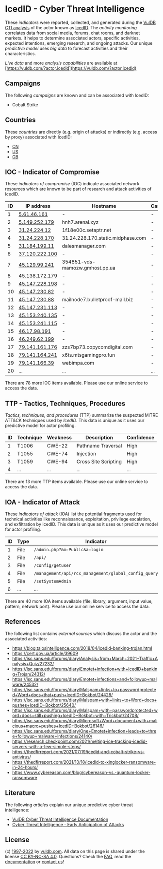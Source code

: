 # IcedID - Cyber Threat Intelligence

These _indicators_ were reported, collected, and generated during the [VulDB CTI analysis](https://vuldb.com/?kb.cti) of the actor known as [IcedID](https://vuldb.com/?actor.icedid). The _activity monitoring_ correlates data from social media, forums, chat rooms, and darknet markets. It helps to determine associated actors, specific activities, expected intentions, emerging research, and ongoing attacks. Our unique _predictive model_ uses _big data_ to forecast activities and their characteristics.

_Live data_ and more _analysis capabilities_ are available at [https://vuldb.com/?actor.icedid](https://vuldb.com/?actor.icedid)

## Campaigns

The following _campaigns_ are known and can be associated with IcedID:

* Cobalt Strike

## Countries

These _countries_ are directly (e.g. origin of attacks) or indirectly (e.g. access by proxy) associated with IcedID:

* [CN](https://vuldb.com/?country.cn)
* [US](https://vuldb.com/?country.us)
* [GB](https://vuldb.com/?country.gb)

## IOC - Indicator of Compromise

These _indicators of compromise_ (IOC) indicate associated network resources which are known to be part of research and attack activities of IcedID.

ID | IP address | Hostname | Campaign | Confidence
-- | ---------- | -------- | -------- | ----------
1 | [5.61.46.161](https://vuldb.com/?ip.5.61.46.161) | - | - | High
2 | [5.149.252.179](https://vuldb.com/?ip.5.149.252.179) | hnh7.arenal.xyz | - | High
3 | [31.24.224.12](https://vuldb.com/?ip.31.24.224.12) | 1f18e00c.setaptr.net | - | High
4 | [31.24.228.170](https://vuldb.com/?ip.31.24.228.170) | 31.24.228.170.static.midphase.com | - | High
5 | [31.184.199.11](https://vuldb.com/?ip.31.184.199.11) | dalesmanager.com | - | High
6 | [37.120.222.100](https://vuldb.com/?ip.37.120.222.100) | - | - | High
7 | [45.129.99.241](https://vuldb.com/?ip.45.129.99.241) | 354851-vds-mamozw.gmhost.pp.ua | - | High
8 | [45.138.172.179](https://vuldb.com/?ip.45.138.172.179) | - | - | High
9 | [45.147.228.198](https://vuldb.com/?ip.45.147.228.198) | - | - | High
10 | [45.147.230.82](https://vuldb.com/?ip.45.147.230.82) | - | - | High
11 | [45.147.230.88](https://vuldb.com/?ip.45.147.230.88) | mailnode7.bulletproof-mail.biz | - | High
12 | [45.147.231.113](https://vuldb.com/?ip.45.147.231.113) | - | - | High
13 | [45.153.240.135](https://vuldb.com/?ip.45.153.240.135) | - | - | High
14 | [45.153.241.115](https://vuldb.com/?ip.45.153.241.115) | - | - | High
15 | [46.17.98.191](https://vuldb.com/?ip.46.17.98.191) | - | - | High
16 | [46.249.62.199](https://vuldb.com/?ip.46.249.62.199) | - | - | High
17 | [79.141.161.176](https://vuldb.com/?ip.79.141.161.176) | zzs7bp73.copycomdigital.com | - | High
18 | [79.141.164.241](https://vuldb.com/?ip.79.141.164.241) | x6ts.mtsgamingpro.fun | - | High
19 | [79.141.166.39](https://vuldb.com/?ip.79.141.166.39) | webimpa.com | - | High
20 | ... | ... | ... | ...

There are 78 more IOC items available. Please use our online service to access the data.

## TTP - Tactics, Techniques, Procedures

_Tactics, techniques, and procedures_ (TTP) summarize the suspected MITRE ATT&CK techniques used by _IcedID_. This data is unique as it uses our predictive model for actor profiling.

ID | Technique | Weakness | Description | Confidence
-- | --------- | -------- | ----------- | ----------
1 | T1006 | CWE-22 | Pathname Traversal | High
2 | T1055 | CWE-74 | Injection | High
3 | T1059 | CWE-94 | Cross Site Scripting | High
4 | ... | ... | ... | ...

There are 13 more TTP items available. Please use our online service to access the data.

## IOA - Indicator of Attack

These _indicators of attack_ (IOA) list the potential fragments used for technical activities like reconnaissance, exploitation, privilege escalation, and exfiltration by IcedID. This data is unique as it uses our predictive model for actor profiling.

ID | Type | Indicator | Confidence
-- | ---- | --------- | ----------
1 | File | `/admin.php?&m=Public&a=login` | High
2 | File | `/api/` | Low
3 | File | `/config/getuser` | High
4 | File | `/management/api/rcx_management/global_config_query` | High
5 | File | `/setSystemAdmin` | High
6 | ... | ... | ...

There are 40 more IOA items available (file, library, argument, input value, pattern, network port). Please use our online service to access the data.

## References

The following list contains _external sources_ which discuss the actor and the associated activities:

* https://blog.talosintelligence.com/2018/04/icedid-banking-trojan.html
* https://cert.gov.ua/article/39609
* https://isc.sans.edu/forums/diary/Analysis+from+March+2021+Traffic+Analysis+Quiz/27232/
* https://isc.sans.edu/forums/diary/Emotet+infection+with+IcedID+banking+Trojan/24312/
* https://isc.sans.edu/forums/diary/Emotet+infections+and+followup+malware/24532/
* https://isc.sans.edu/forums/diary/Malspam+links+to+passwordprotected+Word+docs+that+push+IcedID+Bokbot/24428/
* https://isc.sans.edu/forums/diary/Malspam+with+links+to+Word+docs+pushes+IcedID+Bokbot/25640/
* https://isc.sans.edu/forums/diary/Malspam+with+passwordprotected+word+docs+still+pushing+IcedID+Bokbot+with+Trickbot/24708/
* https://isc.sans.edu/forums/diary/Microsoft+Word+document+with+malicious+macro+pushes+IcedID+Bokbot/26146/
* https://isc.sans.edu/forums/diary/One+Emotet+infection+leads+to+three+followup+malware+infections/24140/
* https://research.checkpoint.com/2021/melting-ice-tracking-icedid-servers-with-a-few-simple-steps/
* https://thedfirreport.com/2021/07/19/icedid-and-cobalt-strike-vs-antivirus/
* https://thedfirreport.com/2021/10/18/icedid-to-xinglocker-ransomware-in-24-hours/
* https://www.cybereason.com/blog/cybereason-vs.-quantum-locker-ransomware

## Literature

The following _articles_ explain our unique predictive cyber threat intelligence:

* [VulDB Cyber Threat Intelligence Documentation](https://vuldb.com/?kb.cti)
* [Cyber Threat Intelligence - Early Anticipation of Attacks](https://www.scip.ch/en/?labs.20201022)

## License

(c) [1997-2022](https://vuldb.com/?kb.changelog) by [vuldb.com](https://vuldb.com/?kb.about). All data on this page is shared under the license [CC BY-NC-SA 4.0](https://creativecommons.org/licenses/by-nc-sa/4.0/). Questions? Check the [FAQ](https://vuldb.com/?kb.faq), read the [documentation](https://vuldb.com/?kb) or [contact us](https://vuldb.com/?contact)!
